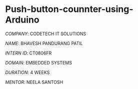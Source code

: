 # Push-button-counnter-using-Arduino

*COMPANY*: CODETECH IT SOLUTIONS

*NAME*: BHAVESH PANDURANG PATIL

*INTERN ID*: CT0806FR

*DOMAIN*: EMBEDDED SYSTEMS

*DURATION*: 4 WEEKS

*MENTOR*: NEELA SANTOSH
